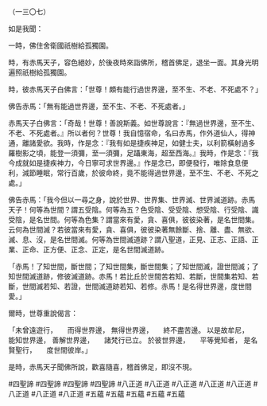 （一三〇七）

如是我聞：

一時，佛住舍衛國祇樹給孤獨園。

時，有赤馬天子，容色絕妙，於後夜時來詣佛所，稽首佛足，退坐一面。其身光明遍照祇樹給孤獨園。

時，彼赤馬天子白佛言：「世尊！頗有能行過世界邊，至不生、不老、不死處不？」

佛告赤馬：「無有能過世界邊，至不生、不老、不死處者。」

赤馬天子白佛言：「奇哉！世尊！善說斯義。如世尊說言：『無過世界邊，至不生、不老、不死處者。』所以者何？世尊！我自憶宿命，名曰赤馬，作外道仙人，得神通，離諸愛欲。我時，作是念：『我有如是捷疾神足，如健士夫，以利箭橫射過多羅樹影之頃，能登一須彌，至一須彌，足躡東海，超至西海。』我時，作是念：『我今成就如是捷疾神力，今日寧可求世界邊。』作是念已，即便發行，唯除食息便利，減節睡眠，常行百歲，於彼命終，竟不能得過世界邊，至不生、不老、不死之處。」

佛告赤馬：「我今但以一尋之身，說於世界、世界集、世界滅、世界滅道跡。赤馬天子！何等為世間？謂五受陰。何等為五？色受陰、受受陰、想受陰、行受陰、識受陰，是名世間。何等為色集？謂當來有愛，貪、喜俱，彼彼染著，是名世間集。云何為世間滅？若彼當來有愛，貪、喜俱，彼彼染著無餘斷、捨、離、盡、無欲、滅、息、沒，是名世間滅。何等為世間滅道跡？謂八聖道，正見、正志、正語、正業、正命、正方便、正念、正定，是名世間滅道跡。

「赤馬！了知世間，斷世間；了知世間集，斷世間集；了知世間滅，證世間滅；了知世間滅道跡，修彼滅道跡。赤馬！若比丘於世間苦若知、若斷，世間集若知、若斷，世間滅若知、若證，世間滅道跡若知、若修。赤馬！是名得世界邊，度世間愛。」

爾時，世尊重說偈言：

「未曾遠遊行，　　而得世界邊，
無得世界邊，　　終不盡苦邊。
以是故牟尼，　　能知世界邊，
善解世界邊，　　諸梵行已立。
於彼世界邊，　　平等覺知者，
是名賢聖行，　　度世間彼岸。」

是時，赤馬天子聞佛所說，歡喜隨喜，稽首佛足，即沒不現。




#四聖諦
#四聖諦
#四聖諦
#四聖諦
#八正道
#八正道
#八正道
#八正道
#八正道
#八正道
#八正道
#八正道
#五蘊
#五蘊
#五蘊
#五蘊
#五蘊
